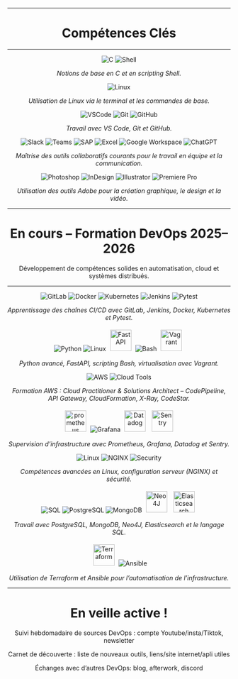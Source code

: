 
---

<h1 align="center">Compétences Clés</h1>

---

<p align="center">
  <img src="https://img.icons8.com/color/48/000000/c-programming.png" alt="C"/>
  <img src="https://img.icons8.com/fluency/48/bash.png" alt="Shell"/>
</p>
<p align="center"><i>Notions de base en C et en scripting Shell.</i></p>




<p align="center">
  <img src="https://img.icons8.com/ios-filled/50/linux.png" alt="Linux"/>
</p>
<p align="center"><i>Utilisation de Linux via le terminal et les commandes de base.</i></p>




<p align="center">
  <img src="https://img.icons8.com/fluency/48/000000/visual-studio-code-2019.png" alt="VSCode"/>
  <img src="https://img.icons8.com/color/48/git.png" alt="Git"/>
  <img src="https://img.icons8.com/ios-glyphs/48/github.png" alt="GitHub"/>
</p>
<p align="center"><i>Travail avec VS Code, Git et GitHub.</i></p>




<p align="center">
  <img src="https://img.icons8.com/color/48/slack-new.png" alt="Slack"/>
  <img src="https://img.icons8.com/color/48/microsoft-teams.png" alt="Teams"/>
  <img src="https://img.icons8.com/color/48/sap.png" alt="SAP"/>
  <img src="https://img.icons8.com/color/48/microsoft-excel-2019--v1.png" alt="Excel"/>
  <img src="https://img.icons8.com/color/48/google-logo.png" alt="Google Workspace"/>
  <img src="https://img.icons8.com/ios-filled/50/chatgpt.png" alt="ChatGPT"/>
</p>
<p align="center"><i>Maîtrise des outils collaboratifs courants pour le travail en équipe et la communication.</i></p>




<p align="center">
  <img src="https://img.icons8.com/color/48/adobe-photoshop--v1.png" alt="Photoshop"/>
  <img src="https://img.icons8.com/color/48/adobe-indesign.png" alt="InDesign"/>
  <img src="https://img.icons8.com/color/48/adobe-illustrator.png" alt="Illustrator"/>
  <img src="https://img.icons8.com/color/48/adobe-premiere-pro.png" alt="Premiere Pro"/>
</p>
<p align="center"><i>Utilisation des outils Adobe pour la création graphique, le design et la vidéo.</i></p>



---

<h1 align="center"> En cours – Formation DevOps 2025–2026</h1>
<p align="center"> Développement de compétences solides en automatisation, cloud et systèmes distribués.</p>

---


<p align="center">
  <img src="https://img.icons8.com/color/48/gitlab.png" alt="GitLab"/>
  <img src="https://img.icons8.com/color/48/docker.png" alt="Docker"/>
  <img src="https://img.icons8.com/color/48/kubernetes.png" alt="Kubernetes"/>
  <img src="https://img.icons8.com/color/48/jenkins.png" alt="Jenkins"/>
  <img src="https://img.icons8.com/ios-filled/50/python.png" alt="Pytest"/>
</p>
<p align="center"><i>Apprentissage des chaînes CI/CD avec GitLab, Jenkins, Docker, Kubernetes et Pytest.</i></p>




<p align="center">
  <img src="https://img.icons8.com/color/48/python--v1.png" alt="Python"/>
  <img src="https://img.icons8.com/ios/48/linux.png" alt="Linux"/>
  <img src="https://www.cdnlogo.com/logos/f/59/fastapi.svg" alt="FastAPI" width="48" height="48" style="object-fit: contain; margin: 5px;"/>
  <img src="https://img.icons8.com/fluency/48/bash.png" alt="Bash"/>
  <img src="https://images.icon-icons.com/2415/PNG/512/vagrant_original_logo_icon_146314.png" alt="Vagrant" width="48" height="48" style="object-fit: contain; margin: 5px;" />
</p>
<p align="center"><i>Python avancé, FastAPI, scripting Bash, virtualisation avec Vagrant.</i></p>




<p align="center">
  <img src="https://img.icons8.com/color/48/amazon-web-services.png" alt="AWS"/>
  <img src="https://img.icons8.com/ios-filled/48/cloud.png" alt="Cloud Tools"/>
</p>
<p align="center"><i>Formation AWS : Cloud Practitioner & Solutions Architect – CodePipeline, API Gateway, CloudFormation, X-Ray, CodeStar.</i></p>




<p align="center">
  <img src="https://encrypted-tbn0.gstatic.com/images?q=tbn:ANd9GcTjDWOUUW8m3sTPB4OFNxDm3weHS1Y0ScE3cA&s" alt="prometheus" width="48" height="48" style="object-fit: contain; margin: 5px;" />
  <img src="https://img.icons8.com/color/48/grafana.png" alt="Grafana"/>
  <img src="https://companieslogo.com/img/orig/DDOG-60ca9565.png?t=1720244491" alt="Datadog" width="48" height="48" style="object-fit: contain; margin: 5px;" />
  <img src="https://cdn.freebiesupply.com/logos/large/2x/sentry-3-logo-png-transparent.png" alt="Sentry" width="48" height="48" style="object-fit: contain; margin: 5px;" />
</p>
<p align="center"><i>Supervision d’infrastructure avec Prometheus, Grafana, Datadog et Sentry.</i></p>




<p align="center">
  <img src="https://img.icons8.com/ios-filled/48/linux.png" alt="Linux"/>
  <img src="https://img.icons8.com/color/48/nginx.png" alt="NGINX"/>
  <img src="https://img.icons8.com/ios-filled/48/security-checked.png" alt="Security"/>
</p>
<p align="center"><i>Compétences avancées en Linux, configuration serveur (NGINX) et sécurité.</i></p>




<p align="center">
  <img src="https://img.icons8.com/color/48/sql.png" alt="SQL"/>
  <img src="https://img.icons8.com/color/48/postgreesql.png" alt="PostgreSQL"/>
  <img src="https://img.icons8.com/color/48/mongodb.png" alt="MongoDB"/>
  <img src="https://media.licdn.com/dms/image/v2/D4D0BAQG6P9i9HARJvw/company-logo_200_200/company-logo_200_200/0/1697806384366/neo4j_logo?e=2147483647&v=beta&t=-q9174RSLNkmm6NnIm-9zFq7U0JgP0StPPLIvd_Mr6E" alt="Neo4J" width="48" height="48" style="object-fit: contain; margin: 5px;" />
  <img src="https://encrypted-tbn0.gstatic.com/images?q=tbn:ANd9GcT1Nuq-iNHEa3SWMaPOfoxPOhAM9WpuI9YDfg&s" alt="Elasticsearch" width="48" height="48" style="object-fit: contain; margin: 5px;" />
</p>
<p align="center"><i>Travail avec PostgreSQL, MongoDB, Neo4J, Elasticsearch et le langage SQL.</i></p>




<p align="center">
  <img src="https://static-00.iconduck.com/assets.00/terraform-icon-1803x2048-hodrzd3t.png" alt="Terraform" width="48" height="48" style="object-fit: contain; margin: 5px;" />
  <img src="https://img.icons8.com/color/48/ansible.png" alt="Ansible"/>
</p>
<p align="center"><i>Utilisation de Terraform et Ansible pour l’automatisation de l’infrastructure.</i></p>


---

<h1 align="center"> En veille active ! </h1>
<p align="center"> Suivi hebdomadaire de sources DevOps : compte Youtube/insta/Tiktok, newsletter </p>
<p align="center"> Carnet de découverte : liste de nouveaux outils, liens/site internet/apli utiles </p>
<p align="center"> Échanges avec d’autres DevOps: blog, afterwork, discord </p>

